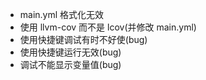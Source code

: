 - main.yml 格式化无效
- 使用 llvm-cov 而不是 lcov(并修改 main.yml)
- 使用快捷键调试有时不好使(bug)
- 使用快捷键运行无效(bug)
- 调试不能显示变量值(bug)

